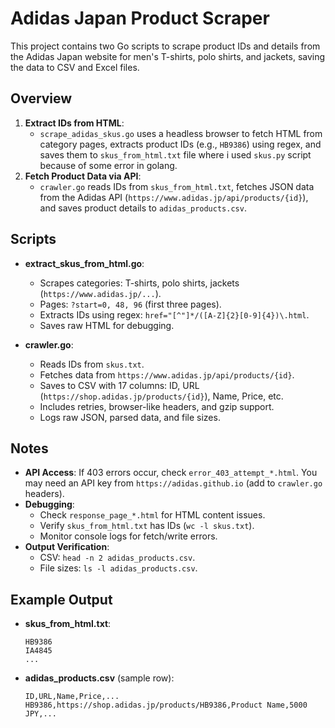 # Adidas Japan Product Scraper

This project contains two Go scripts to scrape product IDs and details from the Adidas Japan website for men's T-shirts, polo shirts, and jackets, saving the data to CSV and Excel files.

## Overview

1. **Extract IDs from HTML**:
   - `scrape_adidas_skus.go` uses a headless browser to fetch HTML from category pages, extracts product IDs (e.g., `HB9386`) using regex, and saves them to `skus_from_html.txt` file where i used `skus.py` script because of some error in golang.
2. **Fetch Product Data via API**:
   - `crawler.go` reads IDs from `skus_from_html.txt`, fetches JSON data from the Adidas API (`https://www.adidas.jp/api/products/{id}`), and saves product details to `adidas_products.csv`.

## Scripts

- **extract_skus_from_html.go**:
  - Scrapes categories: T-shirts, polo shirts, jackets (`https://www.adidas.jp/...`).
  - Pages: `?start=0, 48, 96` (first three pages).
  - Extracts IDs using regex: `href="[^"]*/([A-Z]{2}[0-9]{4})\.html`.
  - Saves raw HTML for debugging.

- **crawler.go**:
  - Reads IDs from `skus.txt`.
  - Fetches data from `https://www.adidas.jp/api/products/{id}`.
  - Saves to CSV  with 17 columns: ID, URL (`https://shop.adidas.jp/products/{id}`), Name, Price, etc.
  - Includes retries, browser-like headers, and gzip support.
  - Logs raw JSON, parsed data, and file sizes.

## Notes

- **API Access**: If 403 errors occur, check `error_403_attempt_*.html`. You may need an API key from `https://adidas.github.io` (add to `crawler.go` headers).
- **Debugging**:
  - Check `response_page_*.html` for HTML content issues.
  - Verify `skus_from_html.txt` has IDs (`wc -l skus.txt`).
  - Monitor console logs for fetch/write errors.
- **Output Verification**:
  - CSV: `head -n 2 adidas_products.csv`.
  - File sizes: `ls -l adidas_products.csv`.

## Example Output

- **skus_from_html.txt**:
  ```
  HB9386
  IA4845
  ...
  ```
- **adidas_products.csv** (sample row):
  ```
  ID,URL,Name,Price,...
  HB9386,https://shop.adidas.jp/products/HB9386,Product Name,5000 JPY,...
  ```

</xArtifact>

